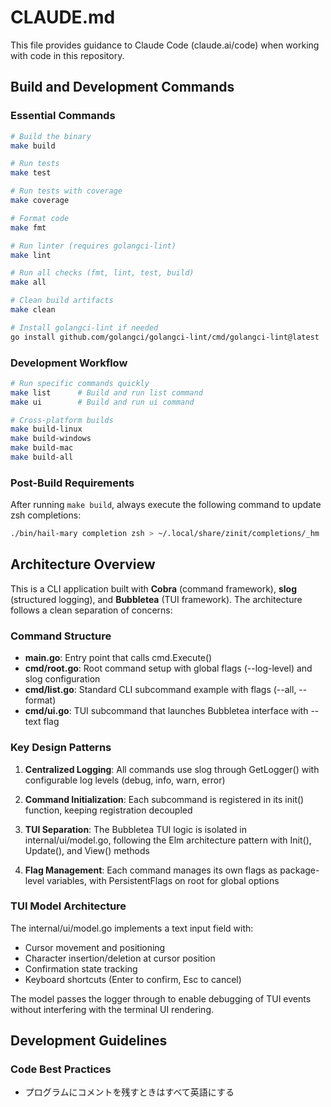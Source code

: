 # CLAUDE.md

This file provides guidance to Claude Code (claude.ai/code) when working with code in this repository.

## Build and Development Commands

### Essential Commands
```bash
# Build the binary
make build

# Run tests
make test

# Run tests with coverage
make coverage

# Format code
make fmt

# Run linter (requires golangci-lint)
make lint

# Run all checks (fmt, lint, test, build)
make all

# Clean build artifacts
make clean

# Install golangci-lint if needed
go install github.com/golangci/golangci-lint/cmd/golangci-lint@latest
```

### Development Workflow
```bash
# Run specific commands quickly
make list      # Build and run list command
make ui        # Build and run ui command

# Cross-platform builds
make build-linux
make build-windows
make build-mac
make build-all
```

### Post-Build Requirements
After running `make build`, always execute the following command to update zsh completions:
```bash
./bin/hail-mary completion zsh > ~/.local/share/zinit/completions/_hm
```

## Architecture Overview

This is a CLI application built with **Cobra** (command framework), **slog** (structured logging), and **Bubbletea** (TUI framework). The architecture follows a clean separation of concerns:

### Command Structure
- **main.go**: Entry point that calls cmd.Execute()
- **cmd/root.go**: Root command setup with global flags (--log-level) and slog configuration
- **cmd/list.go**: Standard CLI subcommand example with flags (--all, --format)
- **cmd/ui.go**: TUI subcommand that launches Bubbletea interface with --text flag

### Key Design Patterns

1. **Centralized Logging**: All commands use slog through GetLogger() with configurable log levels (debug, info, warn, error)

2. **Command Initialization**: Each subcommand is registered in its init() function, keeping registration decoupled

3. **TUI Separation**: The Bubbletea TUI logic is isolated in internal/ui/model.go, following the Elm architecture pattern with Init(), Update(), and View() methods

4. **Flag Management**: Each command manages its own flags as package-level variables, with PersistentFlags on root for global options

### TUI Model Architecture
The internal/ui/model.go implements a text input field with:
- Cursor movement and positioning
- Character insertion/deletion at cursor position
- Confirmation state tracking
- Keyboard shortcuts (Enter to confirm, Esc to cancel)

The model passes the logger through to enable debugging of TUI events without interfering with the terminal UI rendering.

## Development Guidelines

### Code Best Practices
- プログラムにコメントを残すときはすべて英語にする